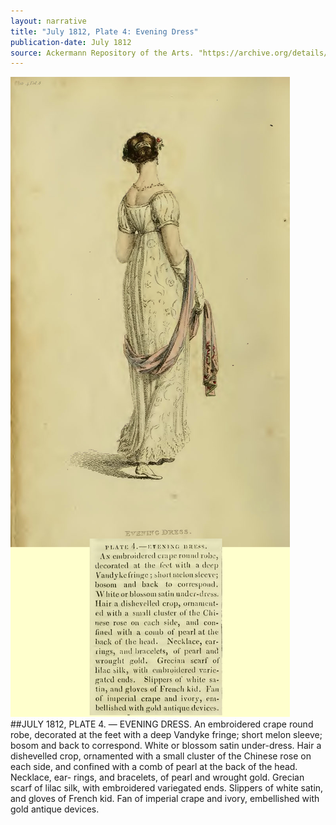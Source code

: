 ```yaml
---
layout: narrative
title: "July 1812, Plate 4: Evening Dress"
publication-date: July 1812
source: Ackermann Repository of the Arts. "https://archive.org/details/repositoryofarts812acke"
---
```



![Alt](/./assets/1812-07-ack-evening-emb-crape.jpg "Ackermann: July 1812, Evening Dress")
##JULY 1812, PLATE 4. — EVENING DRESS.
An embroidered crape round robe, decorated at the feet with a deep
Vandyke fringe; short melon sleeve; bosom and back to correspond.
White or blossom satin under-dress. Hair a dishevelled crop, ornamented with a small cluster of the Chinese rose on each side, and confined with a comb of pearl at the back of the head. Necklace, ear-
rings, and bracelets, of pearl and wrought gold. Grecian scarf of
lilac silk, with embroidered variegated ends. Slippers of white satin, and gloves of French kid. Fan of imperial crape and ivory, embellished with gold antique devices.
  

